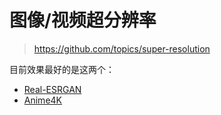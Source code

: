 # 图像/视频超分辨率

>https://github.com/topics/super-resolution

目前效果最好的是这两个：

- [Real-ESRGAN](https://github.com/xinntao/Real-ESRGAN)
- [Anime4K](https://github.com/bloc97/Anime4K)

